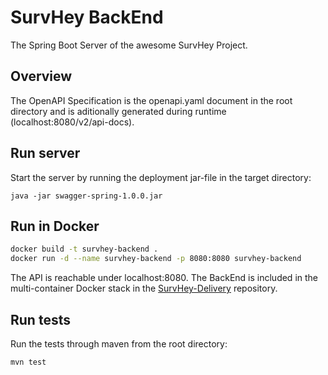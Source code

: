 # SurvHey BackEnd

The Spring Boot Server of the awesome SurvHey Project. 

## Overview 
The OpenAPI Specification is the openapi.yaml document in the root directory and is aditionally generated during runtime (localhost:8080/v2/api-docs).

## Run server
Start the server by running the deployment jar-file in the target directory:
```shell
java -jar swagger-spring-1.0.0.jar
```

## Run in Docker
```sh
docker build -t survhey-backend .
docker run -d --name survhey-backend -p 8080:8080 survhey-backend
```

The API is reachable under localhost:8080.
The BackEnd is included in the multi-container Docker stack in the [SurvHey-Delivery](https://git.dhbw-stuttgart.de/survhey/survhey-delivery) repository.

## Run tests

Run the tests through maven from the root directory:
```shell
mvn test
```
